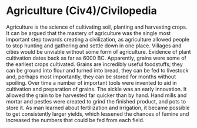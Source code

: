 # Agriculture (Civ4)/Civilopedia

Agriculture is the science of cultivating soil, planting and harvesting crops. It can be argued that the mastery of agriculture was the single most important step towards creating a civilization, as agriculture allowed people to stop hunting and gathering and settle down in one place. Villages and cities would be unviable without some form of agriculture.
Evidence of plant cultivation dates back as far as 6000 BC. Apparently, grains were some of the earliest crops cultivated. Grains are incredibly useful foodstuffs; they can be ground into flour and turned into bread, they can be fed to livestock and, perhaps most importantly, they can be stored for months without spoiling.
Over time a number of important tools were invented to aid in cultivation and preparation of grains. The sickle was an early innovation. It allowed the grain to be harvested far quicker than by hand. Hand mills and mortar and pestles were created to grind the finished product, and pots to store it. As man learned about fertilization and irrigation, it became possible to get consistently larger yields, which lessened the chances of famine and increased the numbers that could be fed from each field.